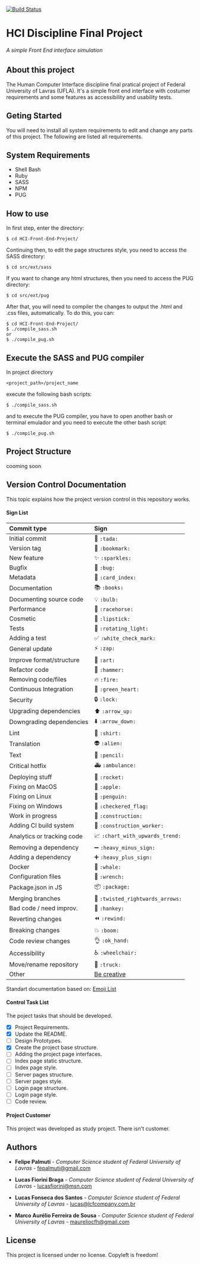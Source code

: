 [![Build 
Status](https://travis-ci.org/LucasFonsecadosSantos/FrontEnd-WebProject-Manager.svg?branch=master)](https://travis-ci.org/LucasFonsecadosSantos/FrontEnd-WebProject-Manager)
# HCI Discipline Final Project
###### A simple Front End interface simulation

## About this project
The Human Computer Interface discipline final pratical project of Federal University of Lavras (UFLA). It's a simple front end interface with costumer requirements and some features as accessibility and usability tests. 

## Geting Started
You will need to install all system requirements to edit and change any 
parts of this project. The following are listed all requirements.

## System Requirements
- Shell Bash
- Ruby
- SASS
- NPM
- PUG

## How to use
In first step, enter the directory:
```
$ cd HCI-Front-End-Project/
```
Continuing then, to edit the page structures style,
you need to access the SASS directory:
```
$ cd src/ext/sass
```

If you want to change any html structures, then you need
to access the PUG directory:
```
$ cd src/ext/pug
```

After that, you will need to compiler the changes to output
the .html and .css files, automatically. To do this, you can:
```
$ cd HCI-Front-End-Project/
$ ./compile_sass.sh
or
$ ./compile_pug.sh
```

## Execute the SASS and PUG compiler
In project directory

```
<project_path>/project_name
```

execute the following bash scripts:

```
$ ./compile_sass.sh
```

and to execute the PUG compiler, you have to open another bash or 
terminal emulador and you need to execute the other bash script:

```
$ ./compile_pug.sh
```

## Project Structure
cooming soon

## Version Control Documentation
This topic explains how the project version control in this repository 
works.

#### Sign List
|   Commit type              | Sign                                          |
|:---------------------------|:----------------------------------------------|
| Initial commit             | :tada: `:tada:`                               |
| Version tag                | :bookmark: `:bookmark:`                       |
| New feature                | :sparkles: `:sparkles:`                       |
| Bugfix                     | :bug: `:bug:`                                 |
| Metadata                   | :card_index: `:card_index:`                   |
| Documentation              | :books: `:books:`                             |
| Documenting source code    | :bulb: `:bulb:`                               |
| Performance                | :racehorse: `:racehorse:`                     |
| Cosmetic                   | :lipstick: `:lipstick:`                       |
| Tests                      | :rotating_light: `:rotating_light:`           |
| Adding a test              | :white_check_mark: `:white_check_mark:`       |
| General update             | :zap: `:zap:`                                 |
| Improve format/structure   | :art: `:art:`                                 |
| Refactor code              | :hammer: `:hammer:`                           |
| Removing code/files        | :fire: `:fire:`                               |
| Continuous Integration     | :green_heart: `:green_heart:`                 |
| Security                   | :lock: `:lock:`                               |
| Upgrading dependencies     | :arrow_up: `:arrow_up:`                       |
| Downgrading dependencies   | :arrow_down: `:arrow_down:`                   |
| Lint                       | :shirt: `:shirt:`                             |
| Translation                | :alien: `:alien:`                             |
| Text                       | :pencil: `:pencil:`                           |
| Critical hotfix            | :ambulance: `:ambulance:`                     |
| Deploying stuff            | :rocket: `:rocket:`                           |
| Fixing on MacOS            | :apple: `:apple:`                             |
| Fixing on Linux            | :penguin: `:penguin:`                         |
| Fixing on Windows          | :checkered_flag: `:checkered_flag:`           |
| Work in progress           | :construction:  `:construction:`              |
| Adding CI build system     | :construction_worker: `:construction_worker:` |
| Analytics or tracking code | :chart_with_upwards_trend: `:chart_with_upwards_trend:` |
| Removing a dependency      | :heavy_minus_sign: `:heavy_minus_sign:`       |
| Adding a dependency        | :heavy_plus_sign: `:heavy_plus_sign:`         |
| Docker                     | :whale: `:whale:`                             |
| Configuration files        | :wrench: `:wrench:`                           |
| Package.json in JS         | :package: `:package:`                         |
| Merging branches           | :twisted_rightwards_arrows: `:twisted_rightwards_arrows:` |
| Bad code / need improv.    | :hankey: `:hankey:`                           |
| Reverting changes          | :rewind: `:rewind:`                           |
| Breaking changes           | :boom: `:boom:`                               |
| Code review changes        | :ok_hand: `:ok_hand:`                         |
| Accessibility              | :wheelchair: `:wheelchair:`                   |
| Move/rename repository     | :truck: `:truck:`                             |
| Other                      | [Be creative](http://www.emoji-cheat-sheet.com/)  |
Standart documentation based on: [Emoji List](https://gist.github.com/parmentf/035de27d6ed1dce0b36a)

#### Control Task List
The poject tasks that should be developed.

- [x] Project Requirements.
- [x] Update the README.
- [ ] Design Prototypes.
- [x] Create the project base structure.
- [ ] Adding the project page interfaces.
- [ ] Index page static structure.
- [ ] Index page style.
- [ ] Server pages structure.
- [ ] Server pages style.
- [ ] Login page structure.
- [ ] Login page style.
- [ ] Code review.

#### Project Customer
This project was developed as study project. There isn't customer.

## Authors
* **Felipe Palmuti** - *Computer Science student of Federal 
University of Lavras* - fepalmuti@gmail.com

* **Lucas Fiorini Braga** - *Computer Science student of Federal 
University of Lavras* - lucasfiorini@msn.com

* **Lucas Fonseca dos Santos** - *Computer Science student of Federal 
University of Lavras* - lucas@lcfcompany.com.br

* **Marco Aurélio Ferreira de Sousa** - *Computer Science student of Federal 
University of Lavras* - maureliocfh@gmail.com

## License
This project is licensed under no license. Copyleft is freedom!

